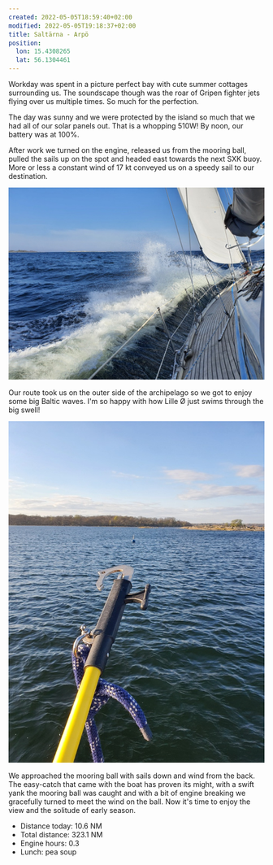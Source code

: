 ```yaml
---
created: 2022-05-05T18:59:40+02:00
modified: 2022-05-05T19:18:37+02:00
title: Saltärna - Arpö
position:
  lon: 15.4308265
  lat: 56.1304461
---
```


Workday was spent in a picture perfect bay with cute summer cottages surrounding us. The soundscape though was the roar of Gripen fighter jets flying over us multiple times. So much for the perfection.

The day was sunny and we were protected by the island so much that we had all of our solar panels out. That is a whopping 510W! By noon, our battery was at 100%.

After work we turned on the engine, released us from the mooring ball, pulled the sails up on the spot and headed east towards the next SXK buoy. More or less a constant wind of 17 kt conveyed us on a speedy sail to our destination. 

![Splashing towards the open sea](../2022/f74a0dea5b9b68462b5424ff21178d7e.jpg) 

Our route took us on the outer side of the archipelago so we got to enjoy some big Baltic waves.  I'm so happy with how Lille Ø just swims through the big swell!

![Easy-Catch](../2022/7e7e85860329718d8fe44d37bca7ee2d.jpg) 

We approached the mooring ball with sails down and wind from the back. The easy-catch that came with the boat has proven its might, with a swift yank the mooring ball was caught and with a bit of engine breaking we gracefully turned to meet the wind on the ball. Now it's time to enjoy the view and the solitude of early season.

* Distance today: 10.6 NM
* Total distance: 323.1 NM
* Engine hours: 0.3
* Lunch: pea soup
